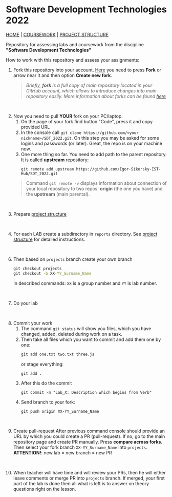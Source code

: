 # Software Development Technologies 2022

[HOME](this_repo) | [COURSEWORK](coursework.md) | [PROJECT STRUCTURE](project_structure.md)

Repository for assessing labs and coursework from the discipline **"Software Development Technologies"**

How to work with this repository and assess your assignments:

1. Fork this repository into your account. [Here][this_repo] you need to press **Fork** or arrow near it and then option **Create new fork**. <br/>
    > *Briefly, **fork** is a full copy of main repository located in your GitHub account, which allows to introduce changes into main repository easily. More information about forks can be found [here][fork_info]*

<br/>

2. Now you need to pull **YOUR** fork on your PC/laptop. 
    1. On the page of your fork find button "Code", press it and copy provided URL
    2. In the console call `git clone https://github.com/<your nickname>/SDT_2022.git`. On this step you may be asked for some logins and passwords (or later). Great, the repo is on your machine now.
    3. One more thing so far. You need to add path to the parent repository. It is called **upstream** repository:
        ```
        git remote add upstream https://github.com/Igor-Sikorsky-IST-Hub/SDT_2022.git
        ```
    > Command `git remote -v` displays information about connection of your local repository to two repos: **origin** (the one you have) and the **upstream** (main parental).

<br/>

3. Prepare [project structure](project_str)

<br/>

4. For each LAB create a subdirectory in `reports` directory. See [project structure](project_str) for detailed instructions.

<br/>

6. Then based on `projects` branch create your own branch
    ```cmd
    git checkout projects
    git checkout -b XX-YY_Surname_Name
    ```
    In described commands: `XX` is a group number and `YY` is lab number.

<br/>

7. Do your lab

<br/>

8. Commit your work
    1. The command `git status` will show you files, which you have changed, added, deleted during work on a task. 
    2. Then take all files which you want to commit and add them one by one:
        ```cmd
        git add one.txt two.txt three.js
        ```
        or stage everything:
        ```cmd
        git add .
        ```
    3. After this do the commit
        ```
        git commit -m "Lab_X: Description which begins from Verb"
        ```
    4. Send branch to your fork:
        ```
        git push origin XX-YY_Surname_Name
        ```

<br/>

9. Create pull-request
    After previous command console should provide an URL by which you could create a PR (pull-request). If no, go to the main repository page and create PR manually. Press **compare across forks**. Then select your fork branch `XX-YY_Surname_Name` into `projects`.<br/>
    **ATTENTION!**: new lab = new branch = new PR

<br/>

10. When teacher will have time and will review your PRs, then he will either leave comments or merge PR into `projects` branch. If merged, your first part of the lab is done then all what is left is to answer on theory questions right on the lesson.


[this_repo]: <https://github.com/Igor-Sikorsky-IST-Hub/SDT_2022>
[fork_info]: <https://docs.github.com/en/get-started/quickstart/fork-a-repo>
[project_str]: <project_structure.md>
